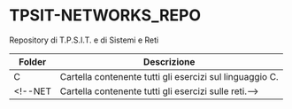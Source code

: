 # TPSIT-NETWORKS_REPO
Repository di T.P.S.I.T. e di Sistemi e Reti

Folder | Descrizione
-------|---------------------------------------------------------
C      | Cartella contenente tutti gli esercizi sul linguaggio C.
<!--NET    | Cartella contenente tutti gli esercizi sulle reti.-->
